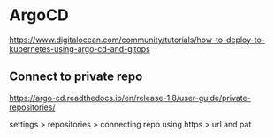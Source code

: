 # ArgoCD

https://www.digitalocean.com/community/tutorials/how-to-deploy-to-kubernetes-using-argo-cd-and-gitops

## Connect to private repo
https://argo-cd.readthedocs.io/en/release-1.8/user-guide/private-repositories/

settings > repositories > connecting repo using https > url and pat
